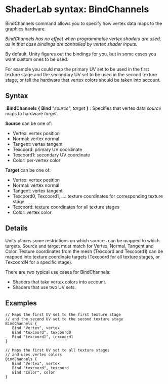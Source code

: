 ShaderLab syntax: BindChannels
==============================


<span class=keyword>BindChannels</span> command allows you to specify how vertex data maps to the graphics hardware.

_BindChannels has no effect when programmable vertex shaders are used, as in that case bindings are controlled by vertex shader inputs._

By default, Unity figures out the bindings for you, but in some cases you want custom ones to be used. 

For example you could map the primary UV set to be used in the first texture stage and the secondary UV set to be used in the second texture stage; or tell the hardware that vertex colors should be taken into account.

Syntax
------

:__BindChannels__ __{__ __Bind__ "_source_", _target_ __}__ : Specifies that vertex data _source_ maps to hardware _target_.

__Source__ can be one of:
* <span class=component>Vertex</span>: vertex position
* <span class=component>Normal</span>: vertex normal
* <span class=component>Tangent</span>: vertex tangent
* <span class=component>Texcoord</span>: primary UV coordinate
* <span class=component>Texcoord1</span>: secondary UV coordinate
* <span class=component>Color</span>: per-vertex color

__Target__ can be one of:
* <span class=component>Vertex</span>: vertex position
* <span class=component>Normal</span>: vertex normal
* <span class=component>Tangent</span>: vertex tangent
* <span class=component>Texcoord0</span>, <span class=component>Texcoord1</span>, ...: texture coordinates for corresponding texture stage
* <span class=component>Texcoord</span>: texture coordinates for all texture stages
* <span class=component>Color</span>: vertex color

Details
-------


Unity places some restrictions on which sources can be mapped to which targets. Source and target must match for <span class=component>Vertex</span>, <span class=component>Normal</span>, <span class=component>Tangent</span> and <span class=component>Color</span>. Texture coordinates from the mesh (<span class=component>Texcoord</span> and <span class=component>Texcoord1</span>) can be mapped into texture coordinate targets (<span class=component>Texcoord</span> for all texture stages, or <span class=component>TexcoordN</span> for a specific stage).

There are two typical use cases for BindChannels:
* Shaders that take vertex colors into account.
* Shaders that use two UV sets.

Examples
--------


````
// Maps the first UV set to the first texture stage
// and the second UV set to the second texture stage
BindChannels {
   Bind "Vertex", vertex
   Bind "texcoord", texcoord0
   Bind "texcoord1", texcoord1
} 
````


````
// Maps the first UV set to all texture stages
// and uses vertex colors
BindChannels {
   Bind "Vertex", vertex
   Bind "texcoord", texcoord
   Bind "Color", color
} 
````

